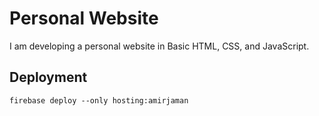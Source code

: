# Personal Website

I am developing a personal website in Basic HTML, CSS, and JavaScript.

## Deployment


```
firebase deploy --only hosting:amirjaman
```
